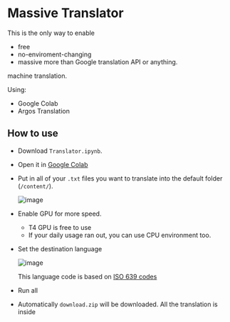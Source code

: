 # Massive Translator

This is the only way to enable
* free
* no-enviroment-changing
* massive more than Google translation API or anything.

machine translation.

Using:
  * Google Colab
  * Argos Translation

## How to use
* Download `Translator.ipynb`.

* Open it in [Google Colab](https://colab.research.google.com/)

* Put in all of your `.txt` files you want to translate into the default folder (`/content/`).

  ![image](https://github.com/konbraphat51/MassiveTranslator/assets/101827492/fa29bd30-8379-4985-9323-139cb978e099)

* Enable GPU for more speed.
  * T4 GPU is free to use
  * If your daily usage ran out, you can use CPU environment too.

* Set the destination language

  ![image](https://github.com/konbraphat51/MassiveTranslator/assets/101827492/1c92dd88-8f85-4b49-98c6-f34ec6b963d4)

  This language code is based on [ISO 639 codes](https://en.wikipedia.org/wiki/List_of_ISO_639-1_codes)

* Run all

* Automatically `download.zip` will be downloaded. All the translation is inside
